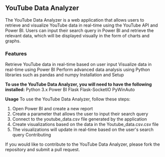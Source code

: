 ## YouTube Data Analyzer
The YouTube Data Analyzer is a web application that allows users to retrieve and visualize YouTube data in real-time using the YouTube API and Power BI. Users can input their search query in Power BI and retrieve the relevant data, which will be displayed visually in the form of charts and graphs.

### Features
Retrieve YouTube data in real-time based on user input
Visualize data in real-time using Power BI
Perform advanced data analysis using Python libraries such as pandas and numpy
Installation and Setup

**To use the YouTube Data Analyzer, you will need to have the following installed:**
Python 3.x
Power BI
Flask
Flask-SocketIO
PyWinAuto

**Usage**
To use the YouTube Data Analyzer, follow these steps:
1. Open Power BI and create a new report
2. Create a parameter that allows the user to input their search query
3. Connect to the youtube_data.csv file generated by the application
4. Create visualizations based on the data in the Youtube_data.csv.csv file
5. The visualizations will update in real-time based on the user's search query
  Contributing

If you would like to contribute to the YouTube Data Analyzer, please fork the repository and submit a pull request.